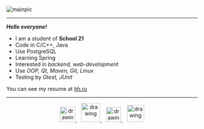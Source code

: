 ![mainpic](git.png)
____

***Hello everyone!***
 - I am a student of **School 21**
 - Code in C/C++, Java
 - Use PostgreSQL
 - Learning Spring
 - Interested in *backend, web-development*
 - Use *OOP, Qt, Maven, Git, Linux*
 - Testing by *Gtest,  JUnit*

You can see my resume at [hh.ru](https://hh.ru/resume/8a93bdd6ff0b541d770039ed1f615849726a50 "hh.ru")

<!-- You can see my resume at &nbsp; <a href="[https://t.me/evdidenko](https://novosibirsk.hh.ru/resume/b8e73581ff0afb7a750039ed1f446f54433374)">
  <img src="https://upload.wikimedia.org/wikipedia/commons/7/79/HeadHunter_logo.png" alt="drawing" width="25"/>
 </a> -->

**********
<p align="center">
 <a href="https://t.me/evdidenko">
  <img src="https://upload.wikimedia.org/wikipedia/commons/thumb/8/83/Telegram_2019_Logo.svg/800px-Telegram_2019_Logo.svg.png" alt="drawing" width="40"/>
 </a>
 &nbsp;&nbsp;
 <a href="mailto:didenkoev93@gmail.com">
  <img src="https://upload.wikimedia.org/wikipedia/commons/thumb/7/7e/Gmail_icon_%282020%29.svg/1280px-Gmail_icon_%282020%29.svg.png" alt="drawing" width="50"/>
 </a>
 &nbsp;&nbsp;
 <a href="https://www.instagram.com/evgeny_didenko93/">
  <img src="https://upload.wikimedia.org/wikipedia/commons/thumb/9/95/Instagram_logo_2022.svg/800px-Instagram_logo_2022.svg.png" alt="drawing" width="39"/>
 </a>
 &nbsp;&nbsp;
 <a href="https://wa.clck.bar/79237054446">
  <img src="https://upload.wikimedia.org/wikipedia/commons/thumb/6/6b/WhatsApp.svg/800px-WhatsApp.svg.png" alt="drawing" width="45"/>
 </a>
 
 </p>
<!-- 
 - [Telegram](http://t-do.ru/evdidenko "Telegram")
 - [WatsApp](https://wa.clck.bar/79237054446 "WatsApp")
 - [Instagram](https://www.instagram.com/evgeny_didenko93/ "Instagram")
 - [Gmail](mailto:didenkoev93@gmail.com "Gmail") -->
 
